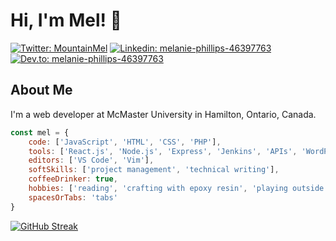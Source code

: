 # Hi, I'm Mel! 👋

[![Twitter: MountainMel](https://img.shields.io/twitter/follow/MountainMel?style=social)](https://twitter.com/MountainMel)
[![Linkedin: melanie-phillips-46397763](https://img.shields.io/badge/-Melanie%20Phillips-blue?logo=linkedin)](https://www.linkedin.com/in/melanie-phillips-46397763/)
[![Dev.to: melanie-phillips-46397763](https://img.shields.io/badge/-Melanie%20Phillips-black?logo=dev.to)](https://dev.to/melaniephillips)

## About Me

I'm a web developer at McMaster University in Hamilton, Ontario, Canada.

```javascript
const mel = {
    code: ['JavaScript', 'HTML', 'CSS', 'PHP'],
    tools: ['React.js', 'Node.js', 'Express', 'Jenkins', 'APIs', 'WordPress', 'Git'],
    editors: ['VS Code', 'Vim'],
    softSkills: ['project management', 'technical writing'],
    coffeeDrinker: true,
    hobbies: ['reading', 'crafting with epoxy resin', 'playing outside'],
    spacesOrTabs: 'tabs'
}
```

[![GitHub Streak](http://github-readme-streak-stats.herokuapp.com?user=MelanieL&theme=tokyonight&date_format=M%20j%5B%2C%20Y%5D)](https://git.io/streak-stats)